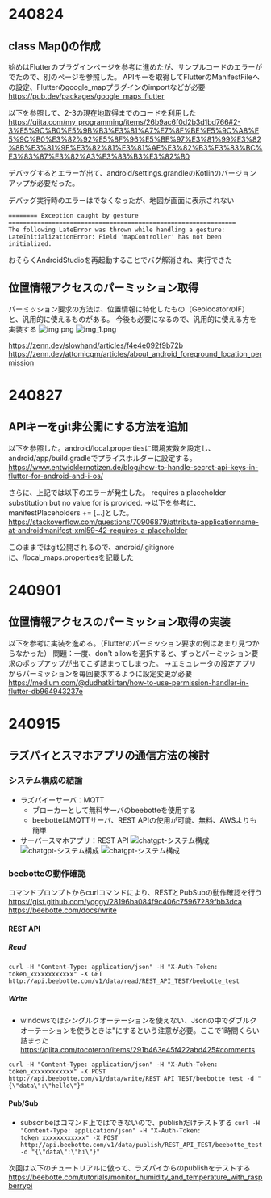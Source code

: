 # 240824
## class Map()の作成
始めはFlutterのプラグインページを参考に進めたが、サンプルコードのエラーがでたので、別のページを参照した。
APIキーを取得してFlutterのManifestFileへの設定、Flutterのgoogle_mapプラグインのimportなどが必要
https://pub.dev/packages/google_maps_flutter

以下を参照して、2-3の現在地取得までのコードを利用した
https://qiita.com/my_programming/items/26b9ac6f0d2b3d1bd766#2-3%E5%9C%B0%E5%9B%B3%E3%81%A7%E7%8F%BE%E5%9C%A8%E5%9C%B0%E3%82%92%E5%8F%96%E5%BE%97%E3%81%99%E3%82%8B%E3%81%9F%E3%82%81%E3%81%AE%E3%82%B3%E3%83%BC%E3%83%87%E3%82%A3%E3%83%B3%E3%82%B0

デバッグするとエラーが出て、android/settings.grandleのKotlinのバージョンアップが必要だった。

デバッグ実行時のエラーはでなくなったが、地図が画面に表示されない

```error
======== Exception caught by gesture ===============================================================
The following LateError was thrown while handling a gesture:
LateInitializationError: Field 'mapController' has not been initialized.
```
おそらくAndroidStudioを再起動することでバグ解消され、実行できた

## 位置情報アクセスのパーミッション取得
パーミッション要求の方法は、位置情報に特化したもの（GeolocatorのIF）と、汎用的に使えるものがある。
今後も必要になるので、汎用的に使える方を実装する
![img.png](img.png)
![img_1.png](img_1.png)

https://zenn.dev/slowhand/articles/f4e4e092f9b72b
https://zenn.dev/attomicgm/articles/about_android_foreground_location_permission

# 240827
## APIキーをgit非公開にする方法を追加
以下を参照した。android/local.propertiesに環境変数を設定し、android/app/build.gradleでプライスホルダーに設定する。
https://www.entwicklernotizen.de/blog/how-to-handle-secret-api-keys-in-flutter-for-android-and-i-os/

さらに、上記では以下のエラーが発生した。
requires a placeholder substitution but no value for <applicationName> is provided.
→以下を参考に、manifestPlaceholders += [...]とした。
https://stackoverflow.com/questions/70906879/attribute-applicationname-at-androidmanifest-xml59-42-requires-a-placeholder

このままではgit公開されるので、android/.gitignoreに、/local_maps.propertiesを記載した

# 240901
## 位置情報アクセスのパーミッション取得の実装
以下を参考に実装を進める。（Flutterのパーミッション要求の例はあまり見つからなかった）
問題：一度、don't allowを選択すると、ずっとパーミッション要求のポップアップが出てこず詰まってしまった。
→エミュレータの設定アプリからパーミッションを毎回要求するように設定変更が必要
https://medium.com/@dudhatkirtan/how-to-use-permission-handler-in-flutter-db964943237e

# 240915
## ラズパイとスマホアプリの通信方法の検討
### システム構成の結論
  * ラズパイーサーバ：MQTT
    * ブローカーとして無料サーバのbeebotteを使用する
    * beebotteはMQTTサーバ、REST APIの使用が可能、無料、AWSよりも簡単
  * サーバースマホアプリ：REST API
  ![chatgpt-システム構成](image.png)
  ![chatgpt-システム構成](image-1.png)
  ![chatgpt-システム構成](image-2.png)

### beebotteの動作確認
コマンドプロンプトからcurlコマンドにより、RESTとPubSubの動作確認を行う
https://gist.github.com/yoggy/28196ba084f9c406c75967289fbb3dca
https://beebotte.com/docs/write

#### REST API
##### Read
```curl -H "Content-Type: application/json" -H "X-Auth-Token: token_xxxxxxxxxxxx" -X GET http://api.beebotte.com/v1/data/read/REST_API_TEST/beebotte_test```

##### Write
* windowsではシングルクオーテーションを使えない、Jsonの中でダブルクオーテーションを使うときは\"にするという注意が必要。ここで1時間くらい詰まった
https://qiita.com/tocoteron/items/291b463e45f422abd425#comments

```curl -H "Content-Type: application/json" -H "X-Auth-Token: token_xxxxxxxxxxxx" -X POST http://api.beebotte.com/v1/data/write/REST_API_TEST/beebotte_test -d "{\"data\":\"hello\"}"```


#### Pub/Sub
* subscribeはコマンド上ではできないので、publishだけテストする
```curl -H "Content-Type: application/json" -H "X-Auth-Token: token_xxxxxxxxxxxx" -X POST http://api.beebotte.com/v1/data/publish/REST_API_TEST/beebotte_test -d "{\"data\":\"hi\"}"```


次回は以下のチュートリアルに倣って、ラズパイからのpublishをテストする
https://beebotte.com/tutorials/monitor_humidity_and_temperature_with_raspberrypi